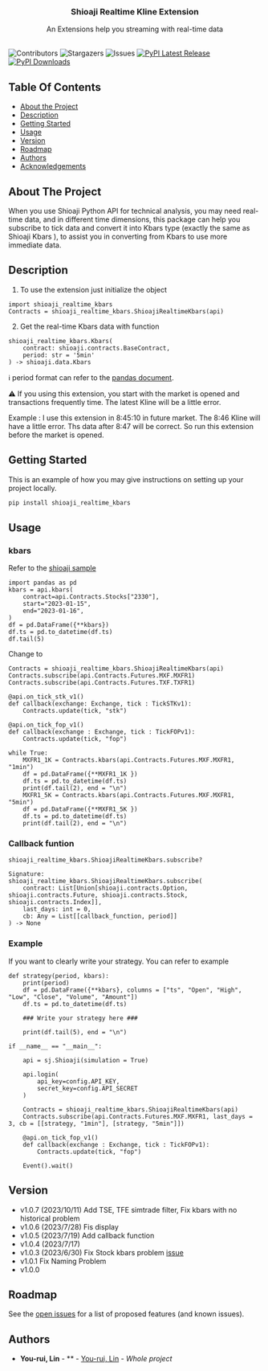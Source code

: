<br/>
<p align="center">
  <h3 align="center">Shioaji Realtime Kline Extension
</h3>

  <p align="center">
    An Extensions help you streaming with real-time data
    <br/>
    <br/>
  </p>
</p>

![Contributors](https://img.shields.io/github/contributors/NickLin910221/Shioaji_Realtime_Kline?color=dark-green) ![Stargazers](https://img.shields.io/github/stars/NickLin910221/Shioaji_Realtime_Kline?style=social) ![Issues](https://img.shields.io/github/issues/NickLin910221/Shioaji_Realtime_Kline) [![PyPI Latest Release](https://img.shields.io/pypi/v/shioaji-realtime-kbars.svg)](https://pypi.org/project/shioaji-realtime-kbars/) [![PyPI Downloads](https://img.shields.io/pypi/dm/shioaji-realtime-kbars.svg?label=PyPI%20downloads)](https://pypi.org/project/shioaji-realtime-kbars/)

## Table Of Contents

* [About the Project](#about-the-project)
* [Description](#description)
* [Getting Started](#getting-started)
* [Usage](#usage)
* [Version](#version)
* [Roadmap](#roadmap)
* [Authors](#authors)
* [Acknowledgements](#acknowledgements)

## About The Project

When you use Shioaji Python API for technical analysis, you may need real-time data, and in different time dimensions, this package can help you subscribe to tick data and convert it into Kbars type (exactly the same as Shioaji Kbars ), to assist you in converting from Kbars to use more immediate data.

## Description

1. To use the extension just initialize the object
```
import shioaji_realtime_kbars
Contracts = shioaji_realtime_kbars.ShioajiRealtimeKbars(api)
```
2. Get the real-time Kbars data with function
```
shioaji_realtime_kbars.Kbars(
    contract: shioaji.contracts.BaseContract,
    period: str = '5min'
) -> shioaji.data.Kbars
```
:information_source: period format can refer to the [pandas document](https://pandas.pydata.org/docs/reference/api/pandas.DataFrame.resample.html).

:warning: If you using this extension, you start with the market is opened and transactions frequently time.
The latest Kline will be a little error.

Example :
I use this extension in 8:45:10 in future market.
The 8:46 Kline will have a little error.
Ths data after 8:47 will be correct.
So run this extension before the market is opened.

## Getting Started

This is an example of how you may give instructions on setting up your project locally.


```sh
pip install shioaji_realtime_kbars
```

## Usage

### kbars
Refer to the [shioaji sample](https://sinotrade.github.io/tutor/market_data/historical/#kbar)

```
import pandas as pd
kbars = api.kbars(
    contract=api.Contracts.Stocks["2330"], 
    start="2023-01-15", 
    end="2023-01-16", 
)
df = pd.DataFrame({**kbars})
df.ts = pd.to_datetime(df.ts)
df.tail(5)
```
Change to

```
Contracts = shioaji_realtime_kbars.ShioajiRealtimeKbars(api)
Contracts.subscribe(api.Contracts.Futures.MXF.MXFR1)
Contracts.subscribe(api.Contracts.Futures.TXF.TXFR1)

@api.on_tick_stk_v1()
def callback(exchange: Exchange, tick : TickSTKv1):
    Contracts.update(tick, "stk")

@api.on_tick_fop_v1()
def callback(exchange : Exchange, tick : TickFOPv1):
    Contracts.update(tick, "fop")
        
while True:
    MXFR1_1K = Contracts.kbars(api.Contracts.Futures.MXF.MXFR1, "1min")
    df = pd.DataFrame({**MXFR1_1K })
    df.ts = pd.to_datetime(df.ts)
    print(df.tail(2), end = "\n")
    MXFR1_5K = Contracts.kbars(api.Contracts.Futures.MXF.MXFR1, "5min")
    df = pd.DataFrame({**MXFR1_5K })
    df.ts = pd.to_datetime(df.ts)
    print(df.tail(2), end = "\n")
```

### Callback funtion
```
shioaji_realtime_kbars.ShioajiRealtimeKbars.subscribe?

Signature:
shioaji_realtime_kbars.ShioajiRealtimeKbars.subscribe(
    contract: List[Union[shioaji.contracts.Option, shioaji.contracts.Future, shioaji.contracts.Stock, shioaji.contracts.Index]],
    last_days: int = 0,
    cb: Any = List[[callback_function, period]]
) -> None
```

### Example
If you want to clearly write your strategy. You can refer to example

```
def strategy(period, kbars):
    print(period)
    df = pd.DataFrame({**kbars}, columns = ["ts", "Open", "High", "Low", "Close", "Volume", "Amount"])
    df.ts = pd.to_datetime(df.ts)

    ### Write your strategy here ###

    print(df.tail(5), end = "\n")

if __name__ == "__main__":

    api = sj.Shioaji(simulation = True)

    api.login(
        api_key=config.API_KEY, 
        secret_key=config.API_SECRET
    )

    Contracts = shioaji_realtime_kbars.ShioajiRealtimeKbars(api)
    Contracts.subscribe(api.Contracts.Futures.MXF.MXFR1, last_days = 3, cb = [[strategy, "1min"], [strategy, "5min"]])

    @api.on_tick_fop_v1()
    def callback(exchange : Exchange, tick : TickFOPv1):
        Contracts.update(tick, "fop")

    Event().wait()
```


## Version
- v1.0.7 (2023/10/11) Add TSE, TFE simtrade filter, Fix kbars with no historical problem
- v1.0.6 (2023/7/28) Fis display
- v1.0.5 (2023/7/19) Add callback function
- v1.0.4 (2023/7/17)
- v1.0.3 (2023/6/30) Fix Stock kbars problem [issue](https://github.com/NickLin910221/shioaji_realtime_kbars/issues/1)
- v1.0.1 Fix Naming Problem
- v1.0.0

## Roadmap

See the [open issues](https://github.com/NickLin910221/Shioaji_Realtime_Kline/issues) for a list of proposed features (and known issues).

## Authors

* **You-rui, Lin** - ** - [You-rui, Lin](https://dearestbee.tplinkdns.com/Resume.pdf) - *Whole project*
